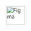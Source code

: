 <img style="margin: 10px" src="https://profilinator.rishav.dev/skills-assets/figma-icon.svg" alt="Figma" height="50" /> 
